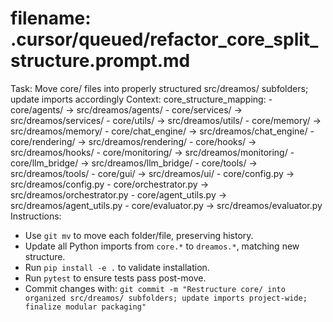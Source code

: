 # filename: .cursor/queued/refactor_core_split_structure.prompt.md
Task: Move core/ files into properly structured src/dreamos/ subfolders; update imports accordingly
Context:
  core_structure_mapping:
    - core/agents/ → src/dreamos/agents/
    - core/services/ → src/dreamos/services/
    - core/utils/ → src/dreamos/utils/
    - core/memory/ → src/dreamos/memory/
    - core/chat_engine/ → src/dreamos/chat_engine/
    - core/rendering/ → src/dreamos/rendering/
    - core/hooks/ → src/dreamos/hooks/
    - core/monitoring/ → src/dreamos/monitoring/
    - core/llm_bridge/ → src/dreamos/llm_bridge/
    - core/tools/ → src/dreamos/tools/
    - core/gui/ → src/dreamos/ui/
    - core/config.py → src/dreamos/config.py
    - core/orchestrator.py → src/dreamos/orchestrator.py
    - core/agent_utils.py → src/dreamos/agent_utils.py
    - core/evaluator.py → src/dreamos/evaluator.py
Instructions:
  - Use `git mv` to move each folder/file, preserving history.
  - Update all Python imports from `core.*` to `dreamos.*`, matching new structure.
  - Run `pip install -e .` to validate installation.
  - Run `pytest` to ensure tests pass post-move.
  - Commit changes with:
    `git commit -m "Restructure core/ into organized src/dreamos/ subfolders; update imports project-wide; finalize modular packaging"` 